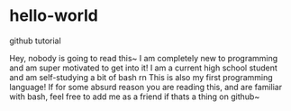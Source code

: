 # hello-world
github tutorial


Hey, nobody is going to read this~
I am completely new to programming and am super motivated to get into it!
I am a current high school student and am self-studying a bit of bash rn
This is also my first programming language!
If for some absurd reason you are reading this, and are familiar with bash,
feel free to add me as a friend if thats a thing on github~ 

